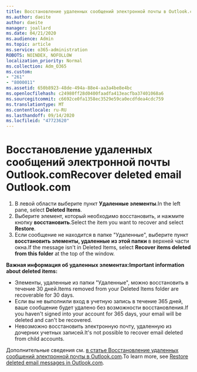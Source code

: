 ```yaml
---
title: Восстановление удаленных сообщений электронной почты в Outlook.com
ms.author: daeite
author: daeite
manager: joallard
ms.date: 04/21/2020
ms.audience: Admin
ms.topic: article
ms.service: o365-administration
ROBOTS: NOINDEX, NOFOLLOW
localization_priority: Normal
ms.collection: Adm_O365
ms.custom:
- "261"
- "8000011"
ms.assetid: 650b8923-48de-494a-88e4-aa3a4be8e4bc
ms.openlocfilehash: c24980ff28d0400faadfa413eacfba37401068a6
ms.sourcegitcommit: c6692ce0fa1358ec3529e59ca0ecdfdea4cdc759
ms.translationtype: MT
ms.contentlocale: ru-RU
ms.lasthandoff: 09/14/2020
ms.locfileid: "47723620"
---
```

# <a name="recover-deleted-email-outlookcom"></a><span data-ttu-id="002d0-102">Восстановление удаленных сообщений электронной почты Outlook.com</span><span class="sxs-lookup"><span data-stu-id="002d0-102">Recover deleted email Outlook.com</span></span>

1. <span data-ttu-id="002d0-103">В левой области выберите пункт **Удаленные элементы**.</span><span class="sxs-lookup"><span data-stu-id="002d0-103">In the left pane, select **Deleted Items**.</span></span>
2. <span data-ttu-id="002d0-104">Выберите элемент, который необходимо восстановить, и нажмите кнопку **восстановить**.</span><span class="sxs-lookup"><span data-stu-id="002d0-104">Select the item you want to recover and select **Restore**.</span></span>
3. <span data-ttu-id="002d0-105">Если сообщение не находится в папке "Удаленные", выберите пункт **восстановить элементы, удаленные из этой папки** в верхней части окна.</span><span class="sxs-lookup"><span data-stu-id="002d0-105">If the message isn't in Deleted Items, select **Recover items deleted from this folder** at the top of the window.</span></span>

 <span data-ttu-id="002d0-106">**Важная информация об удаленных элементах:**</span><span class="sxs-lookup"><span data-stu-id="002d0-106">**Important information about deleted items:**</span></span>
  
- <span data-ttu-id="002d0-107">Элементы, удаленные из папки "Удаленные", можно восстановить в течение 30 дней.</span><span class="sxs-lookup"><span data-stu-id="002d0-107">Items removed from your Deleted Items folder are recoverable for 30 days.</span></span>
- <span data-ttu-id="002d0-108">Если вы не выполнили вход в учетную запись в течение 365 дней, ваше сообщение будет удалено без возможности восстановления.</span><span class="sxs-lookup"><span data-stu-id="002d0-108">If you haven't signed into your account for 365 days, your email will be deleted and can't be recovered.</span></span>
- <span data-ttu-id="002d0-109">Невозможно восстановить электронную почту, удаленную из дочерних учетных записей.</span><span class="sxs-lookup"><span data-stu-id="002d0-109">It's not possible to recover email deleted from child accounts.</span></span>

<span data-ttu-id="002d0-110">Дополнительные сведения см. [в статье Восстановление удаленных сообщений электронной почты в Outlook.com](https://support.office.com/article/cf06ab1b-ae0b-418c-a4d9-4e895f83ed50?wt.mc_id=Office_Outlook_com_Alchemy).</span><span class="sxs-lookup"><span data-stu-id="002d0-110">To learn more, see [Restore deleted email messages in Outlook.com](https://support.office.com/article/cf06ab1b-ae0b-418c-a4d9-4e895f83ed50?wt.mc_id=Office_Outlook_com_Alchemy).</span></span>